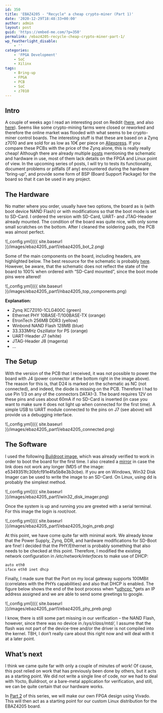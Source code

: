 ```yaml
---
id: 350
title: 'EBAZ4205 - "Recycle" a cheap crypto-miner (Part 1)'
date: '2020-12-29T18:48:33+00:00'
author: admin
layout: post
guid: 'https://embed-me.com/?p=350'
permalink: /ebaz4205-recycle-cheap-crypto-miner-part-1/
wp_featherlight_disable:
    - ''
categories:
    - 'FPGA Development'
    - SoC
    - Xilinx
tags:
    - Bring-up
    - FPGA
    - PCB
    - SoC
    - z7010
---
```


## Intro

A couple of weeks ago I read an interesting post on Reddit ([here](https://www.reddit.com/r/FPGA/comments/jvjskn/anyone_have_experience_with_chinese_zynq_boards/), and also [here](https://www.reddit.com/r/hackaday/comments/jwf3h4/hacking_the_fpga_control_board_from_a_bitcoin/)). Seems like some crypto-mining farms were closed or reworked and therefore the online market was flooded with what seems to be crypto-miner control boards. The interesting stuff is that these are based on a Zynq z7010 and are sold for as low as 10€ per piece on [Aliexpress](https://www.aliexpress.com/wholesale?SearchText=zynq+7000). If you compare these PCBs with the price of the Zynq alone, this is really really cheap! Although there are already multiple [posts](https://github.com/xjtuecho/EBAZ4205) mentioning the schematic and hardware in use, most of them lack details on the FPGA and Linux point of view. In the upcoming series of posts, I will try to tests its functionality, document problems or pitfalls (if any) encountered during the hardware “bring-up”, and provide some form of BSP (Board Support Package) for the board so that it can be used in any project.

## The Hardware

No matter where you order, usually have two options, the board as is (with boot device NAND Flash) or with modifications so that the boot mode is set to SD-Card. I ordered the version with SD-Card, UART- and JTAG-Header already mounted. The condition of the board was quite nice, with only some small scratches on the bottom. After I cleaned the soldering pads, the PCB was almost perfect.

![_config.yml]({{ site.baseurl }}/images/ebaz4205_part1/ebaz4205_bot_2.png)

Some of the main components on the board, including headers, are highlighted below. The best resource for the schematic is probably [here](https://github.com/xjtuecho/EBAZ4205). However, be aware, that the schematic does not reflect the state of the board to 100% when ordered with “SD-Card mounted”, since the boot mode pins were altered!

![_config.yml]({{ site.baseurl }}/images/ebaz4205_part1/nbaz4205_top_components.png)

**Explanation:**

- Zynq XC7Z010-1CLG400C (green)
- Ethernet PHY 10BASE-T/100BASE-TX (orange)
- EtronTech 256MB DDR3 (yellow)
- Winbond NAND Flash 128MB (blue)
- 33.333MHz Oszillator for PS (orange)
- UART-Header J7 (white)
- JTAG-Header J8 (magenta)
- …

## The Setup

With the version of the PCB that I received, it was not possible to power the board with J4 (power connector at the bottom right in the image above). The reason for this is, that D24 is marked on the schematic as NC (not connected), and indeed, the diode is missing on the PCB. Therefore I had to use Pin 1/3 on any of the connectors DATA1-3. The board requires 12V on these pins and uses about 60mA if no SD-Card is inserted (in case you want to make sure it does not light up when connected for the first time). A simple USB to UART module connected to the pins on J7 (see above) will provide us a debugging interface.

![_config.yml]({{ site.baseurl }}/images/ebaz4205_part1/ebaz4205_connected.png)

## The Software

I used the following [Buildroot image](https://drive.google.com/file/d/16wQKpiYsH0gQ7KmnnYMrmFdCxwkF3WS4/view?usp=sharing), which was already verified to work in order to boot the board for the first time. I also created a [mirror](https://mega.nz/file/sN4kgQCS#7P3qanUhiiZYH8z0iqO4ExUfTPlSWlgE7A2JuavI8C4) in case the link does not work any longer (MD5 of the image: e5349351fc30bfcf91e4fa5b8e3b3cbe). If you are on Windows, Win32 Disk Imager can be used to write the image to an SD-Card. On Linux, using dd is probably the simplest method.

![_config.yml]({{ site.baseurl }}/images/ebaz4205_part1/win32_disk_imager.png)

Once the system is up and running you are greeted with a serial terminal. For this image the login is *root/root*.

![_config.yml]({{ site.baseurl }}/images/ebaz4205_part1/ebaz4205_login_preb.png)

At this point, we have come quite far with minimal work. We already know that the Power Supply, Zynq, DDR, and hardware modifications for SD-Boot are fine! I decided that the PHY/Ethernet is probably something that also needs to be checked at this point. Therefore, I modified the existing network configuration in */etc/network/interface*s to make use of DHCP:

``` bash
auto eth0
iface eth0 inet dhcp
```

Finally, I made sure that the Port on my local gateway supports 100MBit (correlates with the PHYs capabilities) and also that DHCP is enabled. The figure below shows the end of the boot process when *[udhcpc ](https://udhcp.busybox.net/README.udhcpc)*gets an IP address assigned and we are able to send some greetings to google.

![_config.yml]({{ site.baseurl }}/images/ebaz4205_part1/ebaz4205_phy_preb.png)

I know, there is still some part missing in our verification – the NAND Flash, however, since there was no device in */sys/class/mtd/*, I assume that the flash was not part of the device-tree and/or the driver is not compiled into the kernel. TBH, I don’t really care about this right now and will deal with it at a later point.

## What’s next

I think we came quite far with only a couple of minutes of work! Of cause, this post relied on work that has previously been done by others, but it acts as a starting point. We did not write a single line of code, nor we had to deal with Yocto, Buildroot, or a bare-metal application for verification, and still, we can be quite certain that our hardware works.

In [Part 2](https://embed-me.github.io/ebaz4205-recycle-cheap-crypto-miner-part-2/) of this series, we will make our own FPGA design using Vivado. This will then act as a starting point for our custom Linux distribution for the EBAZ4205 board.